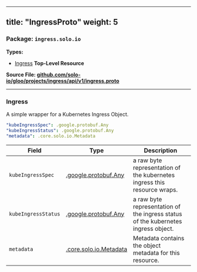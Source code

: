 
---
title: "IngressProto"
weight: 5
---

<!-- Code generated by solo-kit. DO NOT EDIT. -->


### Package: `ingress.solo.io` 
**Types:**


- [Ingress](#ingress) **Top-Level Resource**
  



**Source File: [github.com/solo-io/gloo/projects/ingress/api/v1/ingress.proto](https://github.com/solo-io/gloo/blob/main/projects/ingress/api/v1/ingress.proto)**





---
### Ingress

 
A simple wrapper for a Kubernetes Ingress Object.

```yaml
"kubeIngressSpec": .google.protobuf.Any
"kubeIngressStatus": .google.protobuf.Any
"metadata": .core.solo.io.Metadata

```

| Field | Type | Description |
| ----- | ---- | ----------- | 
| `kubeIngressSpec` | [.google.protobuf.Any](https://developers.google.com/protocol-buffers/docs/reference/csharp/class/google/protobuf/well-known-types/any) | a raw byte representation of the kubernetes ingress this resource wraps. |
| `kubeIngressStatus` | [.google.protobuf.Any](https://developers.google.com/protocol-buffers/docs/reference/csharp/class/google/protobuf/well-known-types/any) | a raw byte representation of the ingress status of the kubernetes ingress object. |
| `metadata` | [.core.solo.io.Metadata](../../../../../../solo-kit/api/v1/metadata.proto.sk/#metadata) | Metadata contains the object metadata for this resource. |





<!-- Start of HubSpot Embed Code -->
<script type="text/javascript" id="hs-script-loader" async defer src="//js.hs-scripts.com/5130874.js"></script>
<!-- End of HubSpot Embed Code -->
